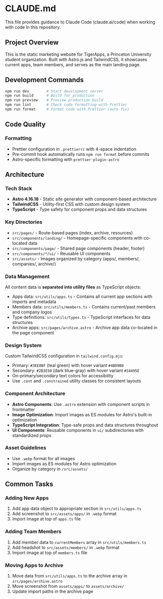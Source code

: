 # CLAUDE.md

This file provides guidance to Claude Code (claude.ai/code) when working with code in this repository.

## Project Overview

This is the static marketing website for TigerApps, a Princeton University student organization. Built with Astro.js and TailwindCSS, it showcases current apps, team members, and serves as the main landing page.

## Development Commands

```bash
npm run dev        # Start development server
npm run build      # Build for production
npm run preview    # Preview production build
npm run lint       # Check code formatting with Prettier
npm run format     # Format code with Prettier (auto-fix)
```

## Code Quality

### Formatting
- Prettier configuration in `.prettierrc` with 4-space indentation
- Pre-commit hook automatically runs `npm run format` before commits
- Astro-specific formatting with `prettier-plugin-astro`

## Architecture

### Tech Stack

-   **Astro 4.16.18** - Static site generator with component-based architecture
-   **TailwindCSS** - Utility-first CSS with custom design system
-   **TypeScript** - Type safety for component props and data structures

### Key Directories

-   `src/pages/` - Route-based pages (index, archive, resources)
-   `src/components/landing/` - Homepage-specific components with co-located data
-   `src/components/page/` - Shared page components (header, footer)
-   `src/components/*/ui/` - Reusable UI components
-   `src/assets/` - Images organized by category (apps/, members/, companies/, archive/)

### Data Management

All content data is **separated into utility files** as TypeScript objects:

-   Apps data: `src/utils/apps.ts` - Contains all current app sections with imports and metadata
-   Members data: `src/utils/members.ts` - Contains current/past members and company logos
-   Type definitions: `src/utils/types.ts` - TypeScript interfaces for data structures
-   Archive apps: `src/pages/archive.astro` - Archive app data co-located in the page component

### Design System

Custom TailwindCSS configuration in `tailwind.config.mjs`:

-   Primary: `#3EE0BF` (teal green) with hover variant `#4BD9B0`
-   Secondary: `#2B3E50` (dark blue-gray) with hover variant `#34495E`
-   On-primary/secondary text colors for accessibility
-   Use `.cont` and `.constrained` utility classes for consistent layouts

### Component Architecture

- **Astro Components**: Use `.astro` extension with component scripts in frontmatter
- **Image Optimization**: Import images as ES modules for Astro's built-in optimization
- **TypeScript Integration**: Type-safe props and data structures throughout
- **UI Components**: Reusable components in `ui/` subdirectories with standardized props

### Asset Guidelines

-   Use `.webp` format for all images
-   Import images as ES modules for Astro optimization
-   Organize by category in `/src/assets/`

## Common Tasks

### Adding New Apps

1. Add app data object to appropriate section in `src/utils/apps.ts`
2. Add screenshot to `src/assets/apps/` in `.webp` format
3. Import image at top of `apps.ts` file

### Adding Team Members

1. Add member data to `currentMembers` array in `src/utils/members.ts`
2. Add headshot to `src/assets/members/` in `.webp` format
3. Import image at top of `members.ts` file

### Moving Apps to Archive

1. Move data from `src/utils/apps.ts` to the archive array in `src/pages/archive.astro`
2. Move screenshot from `assets/apps/` to `assets/archive/`
3. Update import paths in the archive page
